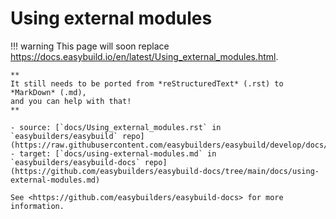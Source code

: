 # Using external modules

!!! warning
    This page will soon replace <https://docs.easybuild.io/en/latest/Using_external_modules.html>.

    **
    It still needs to be ported from *reStructuredText* (.rst) to *MarkDown* (.md),  
    and you can help with that!
    **

    - source: [`docs/Using_external_modules.rst` in `easybuilders/easybuild` repo](https://raw.githubusercontent.com/easybuilders/easybuild/develop/docs/Using_external_modules.rst)
    - target: [`docs/using-external-modules.md` in `easybuilders/easybuild-docs` repo](https://github.com/easybuilders/easybuild-docs/tree/main/docs/using-external-modules.md)

    See <https://github.com/easybuilders/easybuild-docs> for more information.
